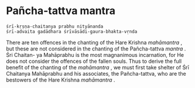 # Pañcha-tattva mantra

    śrī-kṛṣṇa-chaitanya prabhu nityānanda
    śrī-advaita gadādhara śrīvāsādi-gaura-bhakta-vṛnda

There are ten offences in the chanting of the Hare Krishna *mahāmantra* , but these are not considered in the chanting of the Pañcha-tattva *mantra* . Śri Chaitan- ya Mahāprabhu is the most magnanimous incarnation, for He does not consider the offences of the fallen souls. Thus to derive the full benefit of the chanting of the *mahāmantra* , we must first take shelter of Śrī Chaitanya Mahāprabhu and his associates, the Pañcha-tattva, who are the bestowers of the Hare Krishna *mahāmantra* .

